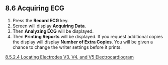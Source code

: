 ## 8.6 Acquiring ECG

1. Press the **Record ECG** key.
2. Screen will display **Acquiring Data**.
3. Then **Analyzing ECG** will be displayed.
4. Then **Printing Reports** will be displayed. If you request additional copies the display will display **Number of Extra Copies**. You will be given a chance to change the writer settings before it prints.


<div class="center">
<div class="btn-group">
  <a href=":pages_path:/manuals/electrocardiogram/8-05-02-04-electrodes-v3-v4-v5.md" class="btn btn-default">
    <span class="glyphicon glyphicon-chevron-left"></span>
    8.5.2.4 Locating Electrodes V3, V4, and V5
  </a>

  <a href=":pages_path:/manuals/electrocardiogram" class="btn btn-default">
    <span class="glyphicon glyphicon-chevron-up"></span>
    Electrocardiogram
  </a>
</div>
</div>
